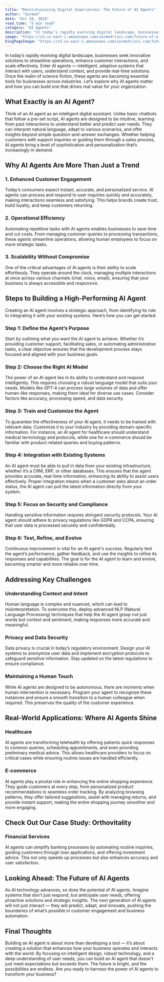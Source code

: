 ```yaml
---
title: "Revolutionizing Digital Experiences: The Future of AI Agents"
author: "Sarmed"
date: "Oct 28, 2024"
read_time: "5 min read"
category: "AI Agents"
description: "In today’s rapidly evolving digital landscape, businesses seek innovative solutions to streamline operations, enhance customer interactions, and scale effectively."
image: "https://s3.us-east-1.amazonaws.com/sarmedrizvi.com/future-of-ai-agents.webp"
blogPageImage: "https://s3.us-east-1.amazonaws.com/sarmedrizvi.com/future-of-ai-agents.webp"
---
```


<!-- # Revolutionizing Digital Experiences: The Future of AI Agents -->

In today’s rapidly evolving digital landscape, businesses seek innovative solutions to streamline operations, enhance customer interactions, and scale effectively. Enter AI agents — intelligent, adaptive systems that interact with users, understand context, and provide real-time solutions. Once the realm of science fiction, these agents are becoming essential tools for businesses across industries. Let’s explore why AI agents matter and how you can build one that drives real value for your organization.

## What Exactly is an AI Agent?

Think of an AI agent as an intelligent digital assistant. Unlike basic chatbots that follow a pre-set script, AI agents are designed to be intuitive, learning from past interactions to understand better and predict user needs. They can interpret natural language, adapt to various scenarios, and offer insights beyond simple question-and-answer exchanges. Whether helping customers with support inquiries or guiding them through a sales process, AI agents bring a level of sophistication and personalization that’s increasingly in demand.

## Why AI Agents Are More Than Just a Trend

### 1. Enhanced Customer Engagement

Today’s consumers expect instant, accurate, and personalized service. AI agents can process and respond to user inquiries quickly and accurately, making interactions seamless and satisfying. This helps brands create trust, build loyalty, and keep customers returning.

### 2. Operational Efficiency

Automating repetitive tasks with AI agents enables businesses to save time and cut costs. From managing customer queries to processing transactions, these agents streamline operations, allowing human employees to focus on more strategic tasks.

### 3. Scalability Without Compromise

One of the critical advantages of AI agents is their ability to scale effortlessly. They operate around the clock, managing multiple interactions at once across various channels (chat, voice, email), ensuring that your business is always accessible and responsive.

## Steps to Building a High-Performing AI Agent

Creating an AI agent involves a strategic approach, from identifying its role to integrating it with your existing systems. Here’s how you can get started:

### Step 1: Define the Agent’s Purpose

Start by outlining what you want the AI agent to achieve. Whether it’s providing customer support, facilitating sales, or automating administrative tasks, a clear objective ensures that the development process stays focused and aligned with your business goals.

### Step 2: Choose the Right AI Model

The power of an AI agent lies in its ability to understand and respond intelligently. This requires choosing a robust language model that suits your needs. Models like GPT-4 can process large volumes of data and offer human-like responses, making them ideal for diverse use cases. Consider factors like accuracy, processing speed, and data security.

### Step 3: Train and Customize the Agent

To guarantee the effectiveness of your AI agent, it needs to be trained with relevant data. Customize it to your industry by providing domain-specific information. For instance, an AI agent for healthcare should understand medical terminology and protocols, while one for e-commerce should be familiar with product-related queries and buying patterns.

### Step 4: Integration with Existing Systems

An AI agent must be able to pull in data from your existing infrastructure, whether it’s a CRM, ERP, or other databases. This ensures that the agent provides accurate, real-time information, enhancing its ability to assist users effectively. Proper integration means when a customer asks about an order status, the AI agent can pull the latest information directly from your system.

### Step 5: Focus on Security and Compliance

Handling sensitive information requires stringent security protocols. Your AI agent should adhere to privacy regulations like GDPR and CCPA, ensuring that user data is processed securely and confidentially.

### Step 6: Test, Refine, and Evolve

Continuous improvement is vital for an AI agent's success. Regularly test the agent’s performance, gather feedback, and use the insights to refine its responses and capabilities. The goal is for the AI agent to learn and evolve, becoming smarter and more reliable over time.

## Addressing Key Challenges

### Understanding Context and Intent

Human language is complex and nuanced, which can lead to misinterpretation. To overcome this, deploy advanced NLP (Natural Language Processing) techniques that help the AI agent grasp not just words but context and sentiment, making responses more accurate and meaningful.

### Privacy and Data Security

Data privacy is crucial in today’s regulatory environment. Design your AI systems to anonymize user data and implement encryption protocols to safeguard sensitive information. Stay updated on the latest regulations to ensure compliance.

### Maintaining a Human Touch

While AI agents are designed to be autonomous, there are moments when human intervention is necessary. Program your agent to recognize these instances and ensure a smooth transition to a human colleague when required. This preserves the quality of the customer experience.

## Real-World Applications: Where AI Agents Shine

### Healthcare

AI agents are transforming telehealth by offering patients quick responses to common queries, scheduling appointments, and even providing preliminary medical advice. This allows healthcare providers to focus on critical cases while ensuring routine issues are handled efficiently.

### E-commerce

AI agents play a pivotal role in enhancing the online shopping experience. They guide customers at every step, from personalized product recommendations to seamless order tracking. By analyzing browsing patterns, they offer tailored suggestions, assist with managing returns, and provide instant support, making the entire shopping journey smoother and more engaging.

## Check Out Our Case Study: Orthovitality

### Financial Services

AI agents can simplify banking processes by automating routine inquiries, guiding customers through loan applications, and offering investment advice. This not only speeds up processes but also enhances accuracy and user satisfaction.

## Looking Ahead: The Future of AI Agents

As AI technology advances, so does the potential of AI agents. Imagine systems that don’t just respond, but anticipate user needs, offering proactive solutions and strategic insights. The next generation of AI agents will not just interact — they will predict, adapt, and innovate, pushing the boundaries of what’s possible in customer engagement and business automation.

## Final Thoughts

Building an AI agent is about more than developing a tool — it’s about creating a solution that enhances how your business operates and interacts with the world. By focusing on intelligent design, robust technology, and a deep understanding of user needs, you can build an AI agent that doesn’t just meet expectations but exceeds them. The future is bright, and the possibilities are endless. Are you ready to harness the power of AI agents to transform your business?
